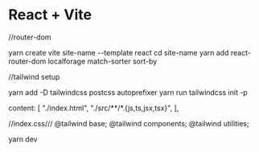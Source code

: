# React + Vite
//router-dom 

yarn create vite site-name --template react
cd site-name
yarn add react-router-dom localforage match-sorter sort-by

//tailwind setup

yarn add -D tailwindcss postcss autoprefixer
yarn run tailwindcss init -p


 content: [
    "./index.html",
    "./src/**/*.{js,ts,jsx,tsx}",
  ],

//index.css///
@tailwind base;
@tailwind components;
@tailwind utilities;


yarn dev